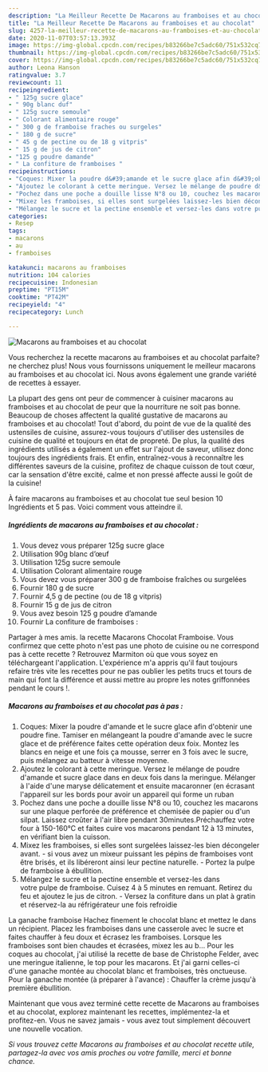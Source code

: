 ```yaml
---
description: "La Meilleur Recette De Macarons au framboises et au chocolat"
title: "La Meilleur Recette De Macarons au framboises et au chocolat"
slug: 4257-la-meilleur-recette-de-macarons-au-framboises-et-au-chocolat
date: 2020-11-07T03:57:13.393Z
image: https://img-global.cpcdn.com/recipes/b83266be7c5adc60/751x532cq70/macarons-au-framboises-et-au-chocolat-photo-principale-de-la-recette.jpg
thumbnail: https://img-global.cpcdn.com/recipes/b83266be7c5adc60/751x532cq70/macarons-au-framboises-et-au-chocolat-photo-principale-de-la-recette.jpg
cover: https://img-global.cpcdn.com/recipes/b83266be7c5adc60/751x532cq70/macarons-au-framboises-et-au-chocolat-photo-principale-de-la-recette.jpg
author: Leona Hanson
ratingvalue: 3.7
reviewcount: 11
recipeingredient:
- " 125g sucre glace"
- " 90g blanc duf"
- " 125g sucre semoule"
- " Colorant alimentaire rouge"
- " 300 g de framboise fraches ou surgeles"
- " 180 g de sucre"
- " 45 g de pectine ou de 18 g vitpris"
- " 15 g de jus de citron"
- "125 g poudre damande"
- " La confiture de framboises "
recipeinstructions:
- "Coques: Mixer la poudre d&#39;amande et le sucre glace afin d&#39;obtenir une poudre fine. Tamiser en mélangeant la poudre d&#39;amande avec le sucre glace et de préférence faites cette opération deux foix. Montez les blancs en neige et une fois ça mousse, serrer en 3 fois avec le sucre, puis mélangez au batteur à vitesse moyenne."
- "Ajoutez le colorant à cette meringue. Versez le mélange de poudre d&#39;amande et sucre glace dans en deux fois dans la meringue. Mélanger à l&#39;aide d&#39;une maryse délicatement et ensuite macaronner (en écrasant l&#39;appareil sur les bords pour avoir un appareil qui forme un ruban"
- "Pochez dans une poche a douille lisse N°8 ou 10, couchez les macarons sur une plaque perforée de préférence et chemisée de papier ou d&#39;un silpat. Laissez croûter à l&#39;air libre pendant 30minutes.Préchauffez votre four à 150-160°C et faites cuire vos macarons pendant 12 à 13 minutes, en vérifiant bien la cuisson."
- "Mixez les framboises, si elles sont surgelées laissez-les bien décongeler avant. si vous avez un mixeur puissant les pépins de framboises vont être brisés, et ils libéreront ainsi leur pectine naturelle.  Portez la pulpe de framboise à ébullition."
- "Mélangez le sucre et la pectine ensemble et versez-les dans votre pulpe de framboise. Cuisez 4 à 5 minutes en remuant. Retirez du feu et ajoutez le jus de citron. Versez la confiture dans un plat à gratin et réservez-la au réfrigérateur une fois refroidie"
categories:
- Resep
tags:
- macarons
- au
- framboises

katakunci: macarons au framboises 
nutrition: 104 calories
recipecuisine: Indonesian
preptime: "PT15M"
cooktime: "PT42M"
recipeyield: "4"
recipecategory: Lunch

---
```



![Macarons au framboises et au chocolat](https://img-global.cpcdn.com/recipes/b83266be7c5adc60/751x532cq70/macarons-au-framboises-et-au-chocolat-photo-principale-de-la-recette.jpg)

Vous recherchez la recette macarons au framboises et au chocolat parfaite? ne cherchez plus! Nous vous fournissons uniquement le meilleur macarons au framboises et au chocolat ici. Nous avons également une grande variété de recettes à essayer.

La plupart des gens ont peur de commencer à cuisiner macarons au framboises et au chocolat de peur que la nourriture ne soit pas bonne. Beaucoup de choses affectent la qualité gustative de macarons au framboises et au chocolat! Tout d'abord, du point de vue de la qualité des ustensiles de cuisine, assurez-vous toujours d'utiliser des ustensiles de cuisine de qualité et toujours en état de propreté. De plus, la qualité des ingrédients utilisés a également un effet sur l'ajout de saveur, utilisez donc toujours des ingrédients frais. Et enfin, entraînez-vous à reconnaître les différentes saveurs de la cuisine, profitez de chaque cuisson de tout cœur, car la sensation d'être excité, calme et non pressé affecte aussi le goût de la cuisine!

<!--inarticleads1-->

À faire macarons au framboises et au chocolat tue seul besion 10 Ingrédients et 5 pas. Voici comment vous atteindre il.

##### Ingrédients de macarons au framboises et au chocolat :

1. Vous devez vous préparer  125g sucre glace
1. Utilisation  90g blanc d’œuf
1. Utilisation  125g sucre semoule
1. Utilisation  Colorant alimentaire rouge
1. Vous devez vous préparer  300 g de framboise fraîches ou surgelées
1. Fournir  180 g de sucre
1. Fournir  4,5 g de pectine (ou de 18 g vitpris)
1. Fournir  15 g de jus de citron
1. Vous avez besoin 125 g poudre d’amande
1. Fournir  La confiture de framboises :


Partager à mes amis. la recette Macarons Chocolat Framboise. Vous confirmez que cette photo n&#39;est pas une photo de cuisine ou ne correspond pas à cette recette ? Retrouvez Marmiton où que vous soyez en téléchargeant l&#39;application. L&#39;expérience m&#39;a appris qu&#39;il faut toujours refaire très vite les recettes pour ne pas oublier les petits trucs et tours de main qui font la différence et aussi mettre au propre les notes griffonnées pendant le cours !. 

<!--inarticleads2-->

##### Macarons au framboises et au chocolat pas à pas :

1. Coques: Mixer la poudre d&#39;amande et le sucre glace afin d&#39;obtenir une poudre fine. Tamiser en mélangeant la poudre d&#39;amande avec le sucre glace et de préférence faites cette opération deux foix. Montez les blancs en neige et une fois ça mousse, serrer en 3 fois avec le sucre, puis mélangez au batteur à vitesse moyenne.
1. Ajoutez le colorant à cette meringue. Versez le mélange de poudre d&#39;amande et sucre glace dans en deux fois dans la meringue. Mélanger à l&#39;aide d&#39;une maryse délicatement et ensuite macaronner (en écrasant l&#39;appareil sur les bords pour avoir un appareil qui forme un ruban
1. Pochez dans une poche a douille lisse N°8 ou 10, couchez les macarons sur une plaque perforée de préférence et chemisée de papier ou d&#39;un silpat. Laissez croûter à l&#39;air libre pendant 30minutes.Préchauffez votre four à 150-160°C et faites cuire vos macarons pendant 12 à 13 minutes, en vérifiant bien la cuisson.
1. Mixez les framboises, si elles sont surgelées laissez-les bien décongeler avant. - si vous avez un mixeur puissant les pépins de framboises vont être brisés, et ils libéreront ainsi leur pectine naturelle.  - Portez la pulpe de framboise à ébullition.
1. Mélangez le sucre et la pectine ensemble et versez-les dans votre pulpe de framboise. Cuisez 4 à 5 minutes en remuant. Retirez du feu et ajoutez le jus de citron. - Versez la confiture dans un plat à gratin et réservez-la au réfrigérateur une fois refroidie


La ganache framboise Hachez finement le chocolat blanc et mettez le dans un récipient. Placez les framboises dans une casserole avec le sucre et faites chauffer à feu doux et écrasez les framboises. Lorsque les framboises sont bien chaudes et écrasées, mixez les au b… Pour les coques au chocolat, j&#39;ai utilisé la recette de base de Christophe Felder, avec une meringue italienne, le top pour les macarons. Et j&#39;ai garni celles-ci d&#39;une ganache montée au chocolat blanc et framboises, très onctueuse. Pour la ganache montée (à préparer à l&#39;avance) : Chauffer la crème jusqu&#39;à première ébullition. 

<!--inarticleads1-->

<p>
Maintenant que vous avez terminé cette recette de Macarons au framboises et au chocolat, explorez maintenant les recettes, implémentez-la et profitez-en. Vous ne savez jamais - vous avez tout simplement découvert une nouvelle vocation.
</p>

<p>
<i>Si vous trouvez cette Macarons au framboises et au chocolat recette utile, partagez-la avec vos amis proches ou votre famille, merci et bonne chance.</i>
</p>
